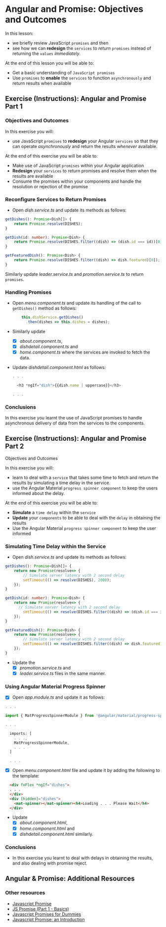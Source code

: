 # Angular and Promise: Objectives and Outcomes

In this lesson:

- we briefly review JavaScript `promises` and then
- see how we can __redesign__ the `services` to _return_ `promises` instead of returning the `values` _immediately_.

At the end of this lesson you will be able to:

- Get a basic understanding of `JavaScript promises`
- Use `promises` to __enable__ the `services` to function `asynchronously` and return results when available

## Exercise (Instructions): Angular and Promise Part 1

### Objectives and Outcomes

In this exercise you will:

- use JavaScript `promises` to __redesign__ your Angular `services` so that they can operate _asynchronously_ and return the results _whenever_ available.

At the end of this exercise you will be able to:

- Make use of JavaScript `promises` within your Angular application
- __Redesign__ your `services` to return promises and resolve them when the results are available
- Consume the promises within your components and handle the resolution or rejection of the promise

### Reconfigure Services to Return Promises

- Open _dish.service.ts_ and update its methods as follows:

```ts
getDishes(): Promise<Dish[]> {
    return Promise.resolve(DISHES);
}

getDish(id: number): Promise<Dish> {
    return Promise.resolve(DISHES.filter((dish) => (dish.id === id))[0]);
}

getFeaturedDish(): Promise<Dish> {
    return Promise.resolve(DISHES.filter((dish) => dish.featured)[0]);
}
```

Similarly update _leader.service.ts_ and _promotion.service.ts_ to return `promises`.

### Handling Promises

- Open _menu.component.ts_ and update its handling of the call to `getDishes()` method as follows:

    ```ts
        this.dishService.getDishes()
          .then(dishes => this.dishes = dishes);
    ```

- Similarly update
    - [x] _about.component.ts_,
    - [x] _dishdetail.component.ts_ and
    - [x] _home.component.ts_ where the services are invoked to fetch the data.

- Update _dishdetail.component.html_ as follows:

    ```ts
    . . .

      <h3 *ngIf="dish">{{dish.name | uppercase}}</h3>

    . . .
    ```

### Conclusions

In this exercise you learnt the use of JavaScript promises to handle asynchronous delivery of data from the services to the components.

## Exercise (Instructions): Angular and Promise Part 2

Objectives and Outcomes

In this exercise you will:

- learn to deal with a `service` that takes some time to fetch and return the results by simulating a time delay in the service.
- use the Angular Material `progress spinner component` to keep the users informed about the delay.

At the end of this exercise you will be able to:

- __Simulate__ a `time delay` within the `service`
- __Update__ your `components` to be able to deal with the `delay` in obtaining the results
- Use the Angular Material `progress spinner component` to keep the user informed

### Simulating Time Delay within the Service

- Open _dish.service.ts_ and update its methods as follows:

```ts
getDishes(): Promise<Dish[]> {
    return new Promise(resolve=> {
        // Simulate server latency with 2 second delay
        setTimeout(() => resolve(DISHES), 2000);
    });
}

getDish(id: number): Promise<Dish> {
    return new Promise(resolve=> {
      // Simulate server latency with 2 second delay
        setTimeout(() => resolve(DISHES.filter((dish) => (dish.id === id))[0]), 2000);
    });
}

getFeaturedDish(): Promise<Dish> {
    return new Promise(resolve=> {
        // Simulate server latency with 2 second delay
        setTimeout(() => resolve(DISHES.filter((dish) => dish.featured)[0]), 2000);
    });
}
```

- Update the
    - [x] _promotion.service.ts_ and
    - [x] _leader.service.ts_ files in the same manner.

### Using Angular Material Progress Spinner

- [x] Open _app.module.ts_ and update it as follows:

```ts
. . .

import { MatProgressSpinnerModule } from '@angular/material/progress-spinner';

. . .

  imports: [
    . . .,
    MatProgressSpinnerModule,
    . . .
  ]

  . . .
```

- [x] Open _menu.component.html_ file and update it by adding the following to the template:

```html
  <div fxFlex *ngIf="dishes">
  . . .
  </div>
  <div [hidden]="dishes">
    <mat-spinner></mat-spinner><h4>Loading . . . Please Wait</h4>
  </div>
```

- Update
    - [x] _about.component.html_,
    - [x] _home.component.html_ and
    - [x] _dishdetail.component.html_ similarly.

### Conclusions

- In this exercise you learnt to deal with delays in obtaining the results, and also dealing with promise reject.

## Angular & Promise: Additional Resources

### Other resources

- [Javascript Promise](https://developer.mozilla.org/en-US/docs/Web/JavaScript/Reference/Global_Objects/Promise)
- [JS Promise (Part 1 - Basics)](https://medium.com/@ramsunvtech/promises-of-promise-part-1-53f769245a53)
- [Javascript Promises for Dummies](https://scotch.io/tutorials/javascript-promises-for-dummies)
- [Javascript Promise: an Introduction](https://developers.google.com/web/fundamentals/primers/promises)